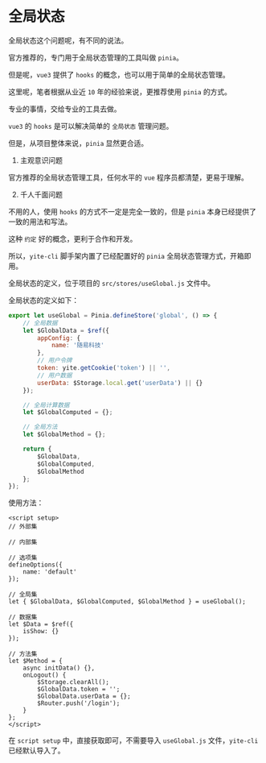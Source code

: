 # 全局状态

全局状态这个问题呢，有不同的说法。

官方推荐的，专门用于全局状态管理的工具叫做 `pinia`。

但是呢，`vue3` 提供了 `hooks` 的概念，也可以用于简单的全局状态管理。

这里呢，笔者根据从业近 `10` 年的经验来说，更推荐使用 `pinia` 的方式。

专业的事情，交给专业的工具去做。

`vue3` 的 `hooks` 是可以解决简单的 `全局状态` 管理问题。

但是，从项目整体来说，`pinia` 显然更合适。

1. 主观意识问题

官方推荐的全局状态管理工具，任何水平的 `vue` 程序员都清楚，更易于理解。

2. 千人千面问题

不用的人，使用 `hooks` 的方式不一定是完全一致的，但是 `pinia` 本身已经提供了一致的用法和写法。

这种 `约定` 好的概念，更利于合作和开发。

所以，`yite-cli` 脚手架内置了已经配置好的 `pinia` 全局状态管理方式，开箱即用。

全局状态的定义，位于项目的 `src/stores/useGlobal.js` 文件中。

全局状态的定义如下：

```javascript
export let useGlobal = Pinia.defineStore('global', () => {
    // 全局数据
    let $GlobalData = $ref({
        appConfig: {
            name: '随易科技'
        },
        // 用户令牌
        token: yite.getCookie('token') || '',
        // 用户数据
        userData: $Storage.local.get('userData') || {}
    });

    // 全局计算数据
    let $GlobalComputed = {};

    // 全局方法
    let $GlobalMethod = {};

    return {
        $GlobalData,
        $GlobalComputed,
        $GlobalMethod
    };
});
```

使用方法：

```vue
<script setup>
// 外部集

// 内部集

// 选项集
defineOptions({
    name: 'default'
});

// 全局集
let { $GlobalData, $GlobalComputed, $GlobalMethod } = useGlobal();

// 数据集
let $Data = $ref({
    isShow: {}
});

// 方法集
let $Method = {
    async initData() {},
    onLogout() {
        $Storage.clearAll();
        $GlobalData.token = '';
        $GlobalData.userData = {};
        $Router.push('/login');
    }
};
</script>
```

在 `script setup` 中，直接获取即可，不需要导入 `useGlobal.js` 文件，`yite-cli` 已经默认导入了。
